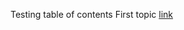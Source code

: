 Testing table of contents
First topic [link](https://github.com/SteveSpudWebb/write-the-docs-tutorial/blob/master/docs/index.md)

